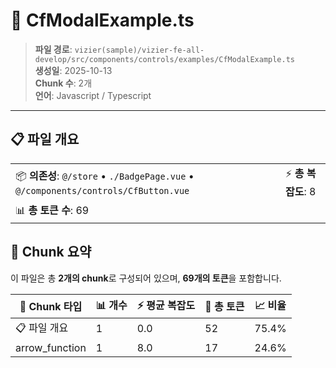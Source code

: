# 📄 CfModalExample.ts

> **파일 경로**: `vizier(sample)/vizier-fe-all-develop/src/components/controls/examples/CfModalExample.ts`  
> **생성일**: 2025-10-13  
> **Chunk 수**: 2개  
> **언어**: Javascript / Typescript
---


## 📋 파일 개요

| | |
|--|--|
| 📦 **의존성**: `@/store` • `./BadgePage.vue` • `@/components/controls/CfButton.vue` | ⚡ **총 복잡도**: 8 |
| 📊 **총 토큰 수**: 69 |  |






## 🧩 Chunk 요약

이 파일은 총 **2개의 chunk**로 구성되어 있으며, **69개의 토큰**을 포함합니다.

| 🧩 Chunk 타입 | 📊 개수 | ⚡ 평균 복잡도 | 📝 총 토큰 | 📈 비율 |
|---------------|--------|-------------|----------|--------|
| 📋 파일 개요 | 1 | 0.0 | 52 | 75.4% |
| arrow_function | 1 | 8.0 | 17 | 24.6% |

